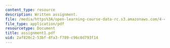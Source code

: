 ```yaml
---
content_type: resource
description: Written assignment.
file: /media/https%3A/open-learning-course-data-rc.s3.amazonaws.com/4-406-ecologies-of-construction-spring-2007/2af820c253bfdfa3f789c96c0d793f14_assignment1.pdf
file_type: application/pdf
resourcetype: Document
title: assignment1.pdf
uid: 2af820c2-53bf-dfa3-f789-c96c0d793f14
---
```


